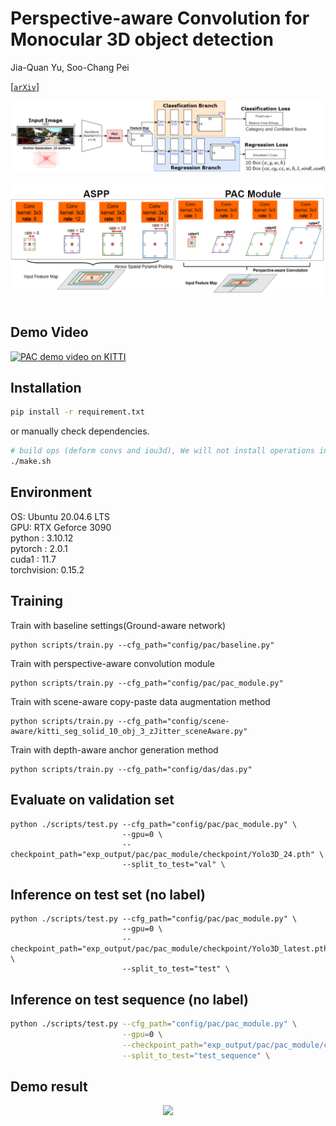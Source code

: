 # Perspective-aware Convolution for Monocular 3D object detection
Jia-Quan Yu, Soo-Chang Pei

[[`arXiv`](https://arxiv.org/abs/1911.10194)]


<div align="center">
  <img src="doc/architecture.png"/>
</div><br/>

<div align="center">
  <img src="doc/pac_and_ASPP.png"/>
</div><br/>

## Demo Video

[![PAC demo video on KITTI](https://img.youtube.com/vi/avHUyR5P6o4/0.jpg)](https://www.youtube.com/watch?v=avHUyR5P6o4)


## Installation
```bash
pip install -r requirement.txt
```
or manually check dependencies.

```bash
# build ops (deform convs and iou3d), We will not install operations into the system environment
./make.sh
```
## Environment
OS: Ubuntu 20.04.6 LTS \
GPU: RTX Geforce 3090 \
python : 3.10.12 \
pytorch : 2.0.1 \
cuda1 : 11.7 \
torchvision: 0.15.2

## Training
Train with baseline settings(Ground-aware network)
```
python scripts/train.py --cfg_path="config/pac/baseline.py"
```

Train with perspective-aware convolution module
```
python scripts/train.py --cfg_path="config/pac/pac_module.py"
```
Train with scene-aware copy-paste data augmentation method
```
python scripts/train.py --cfg_path="config/scene-aware/kitti_seg_solid_10_obj_3_zJitter_sceneAware.py"
```
Train with depth-aware anchor generation method
```
python scripts/train.py --cfg_path="config/das/das.py"
``` 

## Evaluate on validation set
```
python ./scripts/test.py --cfg_path="config/pac/pac_module.py" \
                         --gpu=0 \
                         --checkpoint_path="exp_output/pac/pac_module/checkpoint/Yolo3D_24.pth" \
                         --split_to_test="val" \
```
## Inference on test set (no label)
```
python ./scripts/test.py --cfg_path="config/pac/pac_module.py" \
                         --gpu=0 \
                         --checkpoint_path="exp_output/pac/pac_module/checkpoint/Yolo3D_latest.pth" \
                         --split_to_test="test" \
```
## Inference on test sequence (no label)
```bash
python ./scripts/test.py --cfg_path="config/pac/pac_module.py" \
                         --gpu=0 \
                         --checkpoint_path="exp_output/pac/pac_module/checkpoint/Yolo3D_latest.pth" \
                         --split_to_test="test_sequence" \
```


## Demo result
<div align="center">
  <img src="doc/000053.png"/>
</div><br/>